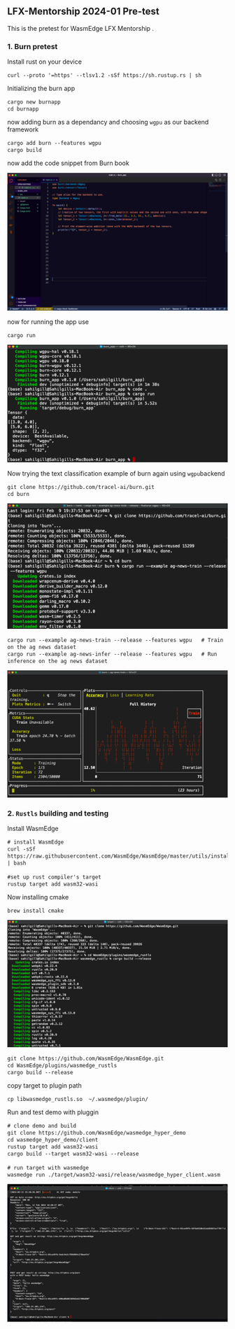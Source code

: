 ## LFX-Mentorship 2024-01 Pre-test

This is the pretest for WasmEdge LFX Mentorship .


### 1. Burn pretest

Install rust on your device

```
curl --proto '=https' --tlsv1.2 -sSf https://sh.rustup.rs | sh

```

Initializing the burn app 

```
cargo new burnapp
cd burnapp 

```
now adding burn as a dependancy and choosing ```wgpu``` as our backend framework 

```
cargo add burn --features wgpu 
cargo build 

```

now add the code snippet from Burn book 

![App Screenshot](https://github.com/Sahilgill24/LFX-Mentorship-WasmEdge-2024-01-Pre-test_3172/blob/main/images/Screenshot%202024-02-12%20at%207.16.56%20PM.png)



now for running the app use 

``` 
cargo run 
```


![App Screenshot](https://github.com/Sahilgill24/LFX-Mentorship-WasmEdge-2024-01-Pre-test_3172/blob/main/images/Screenshot%202024-02-12%20at%207.18.08%20PM.png)

Now trying the text classification example of burn  again using ```wgpu```backend  

```
git clone https://github.com/tracel-ai/burn.git
cd burn
```

![App Screenshot](https://github.com/Sahilgill24/LFX-Mentorship-WasmEdge-2024-01-Pre-test_3172/blob/main/images/Screenshot%202024-02-12%20at%207.22.35%20PM.png)
```
cargo run --example ag-news-train --release --features wgpu   # Train on the ag news dataset
cargo run --example ag-news-infer --release --features wgpu   # Run inference on the ag news dataset
```

![App Screenshot](https://github.com/Sahilgill24/LFX-Mentorship-WasmEdge-2024-01-Pre-test_3172/blob/main/images/Screenshot%202024-02-12%20at%209.23.28%20PM.png)









### 2. ```Rustls``` building and testing 

Install WasmEdge 

```
# install WasmEdge
curl -sSf https://raw.githubusercontent.com/WasmEdge/WasmEdge/master/utils/install.sh | bash

#set up rust compiler's target
rustup target add wasm32-wasi

```

Now installing cmake 
```
brew install cmake

```





![App Screenshot](https://github.com/Sahilgill24/LFX-Mentorship-WasmEdge-2024-01-Pre-test_3172/blob/main/images/Screenshot%202024-02-12%20at%209.56.39%20PM.png)

```
git clone https://github.com/WasmEdge/WasmEdge.git
cd WasmEdge/plugins/wasmedge_rustls
cargo build --release
```

copy target to plugin path
```
cp libwasmedge_rustls.so  ~/.wasmedge/plugin/
```



Run and test demo with pluggin 


```
# clone demo and build
git clone https://github.com/WasmEdge/wasmedge_hyper_demo
cd wasmedge_hyper_demo/client
rustup target add wasm32-wasi
cargo build --target wasm32-wasi --release

# run target with wasmedge
wasmedge run ./target/wasm32-wasi/release/wasmedge_hyper_client.wasm

```

![App Screenshot](https://github.com/Sahilgill24/LFX-Mentorship-WasmEdge-2024-01-Pre-test_3172/blob/main/images/Screenshot%202024-02-12%20at%2010.10.51%20PM.png)



































